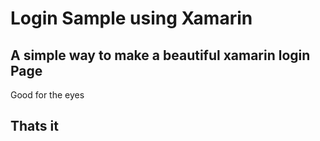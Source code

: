 # Login Sample using Xamarin
## A simple way to make a beautiful xamarin login Page

Good for the eyes
## Thats it
